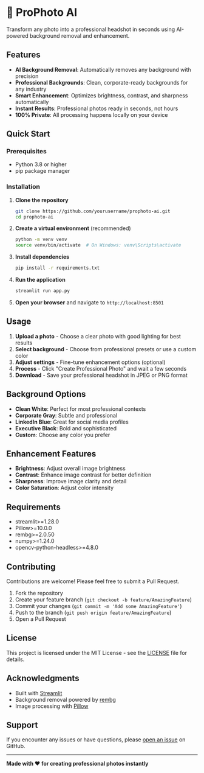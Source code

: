 # 📸 ProPhoto AI

Transform any photo into a professional headshot in seconds using AI-powered background removal and enhancement.

## Features

- **AI Background Removal**: Automatically removes any background with precision
- **Professional Backgrounds**: Clean, corporate-ready backgrounds for any industry
- **Smart Enhancement**: Optimizes brightness, contrast, and sharpness automatically
- **Instant Results**: Professional photos ready in seconds, not hours
- **100% Private**: All processing happens locally on your device

## Quick Start

### Prerequisites

- Python 3.8 or higher
- pip package manager

### Installation

1. **Clone the repository**

   ```bash
   git clone https://github.com/yourusername/prophoto-ai.git
   cd prophoto-ai
   ```

2. **Create a virtual environment** (recommended)

   ```bash
   python -m venv venv
   source venv/bin/activate  # On Windows: venv\Scripts\activate
   ```

3. **Install dependencies**

   ```bash
   pip install -r requirements.txt
   ```

4. **Run the application**

   ```bash
   streamlit run app.py
   ```

5. **Open your browser** and navigate to `http://localhost:8501`

## Usage

1. **Upload a photo** - Choose a clear photo with good lighting for best results
2. **Select background** - Choose from professional presets or use a custom color
3. **Adjust settings** - Fine-tune enhancement options (optional)
4. **Process** - Click "Create Professional Photo" and wait a few seconds
5. **Download** - Save your professional headshot in JPEG or PNG format

## Background Options

- **Clean White**: Perfect for most professional contexts
- **Corporate Gray**: Subtle and professional
- **LinkedIn Blue**: Great for social media profiles
- **Executive Black**: Bold and sophisticated
- **Custom**: Choose any color you prefer

## Enhancement Features

- **Brightness**: Adjust overall image brightness
- **Contrast**: Enhance image contrast for better definition
- **Sharpness**: Improve image clarity and detail
- **Color Saturation**: Adjust color intensity

## Requirements

- streamlit>=1.28.0
- Pillow>=10.0.0
- rembg>=2.0.50
- numpy>=1.24.0
- opencv-python-headless>=4.8.0

## Contributing

Contributions are welcome! Please feel free to submit a Pull Request.

1. Fork the repository
2. Create your feature branch (`git checkout -b feature/AmazingFeature`)
3. Commit your changes (`git commit -m 'Add some AmazingFeature'`)
4. Push to the branch (`git push origin feature/AmazingFeature`)
5. Open a Pull Request

## License

This project is licensed under the MIT License - see the [LICENSE](LICENSE) file for details.

## Acknowledgments

- Built with [Streamlit](https://streamlit.io/)
- Background removal powered by [rembg](https://github.com/danielgatis/rembg)
- Image processing with [Pillow](https://python-pillow.org/)

##  Support

If you encounter any issues or have questions, please [open an issue](https://github.com/yourusername/prophoto-ai/issues) on GitHub.

---

**Made with ❤️ for creating professional photos instantly**

